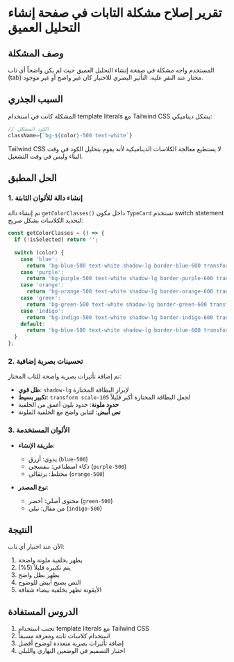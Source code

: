 # تقرير إصلاح مشكلة التابات في صفحة إنشاء التحليل العميق

## وصف المشكلة
المستخدم واجه مشكلة في صفحة إنشاء التحليل العميق حيث لم يكن واضحاً أي تاب (tab) مختار عند النقر عليه. التأثير البصري للاختيار كان غير واضح أو غير موجود.

## السبب الجذري
المشكلة كانت في استخدام template literals مع Tailwind CSS بشكل ديناميكي:

```jsx
// الكود المشكل
className={`bg-${color}-500 text-white`}
```

Tailwind CSS لا يستطيع معالجة الكلاسات الديناميكية لأنه يقوم بتحليل الكود في وقت البناء وليس في وقت التشغيل.

## الحل المطبق

### 1. إنشاء دالة للألوان الثابتة
تم إنشاء دالة `getColorClasses()` داخل مكون `TypeCard` تستخدم switch statement لتحديد الكلاسات بشكل صريح:

```jsx
const getColorClasses = () => {
  if (!isSelected) return '';
  
  switch (color) {
    case 'blue':
      return 'bg-blue-500 text-white shadow-lg border-blue-600 transform scale-105';
    case 'purple':
      return 'bg-purple-500 text-white shadow-lg border-purple-600 transform scale-105';
    case 'orange':
      return 'bg-orange-500 text-white shadow-lg border-orange-600 transform scale-105';
    case 'green':
      return 'bg-green-500 text-white shadow-lg border-green-600 transform scale-105';
    case 'indigo':
      return 'bg-indigo-500 text-white shadow-lg border-indigo-600 transform scale-105';
    default:
      return 'bg-blue-500 text-white shadow-lg border-blue-600 transform scale-105';
  }
};
```

### 2. تحسينات بصرية إضافية
تم إضافة تأثيرات بصرية واضحة للتاب المختار:
- **ظل قوي**: `shadow-lg` لإبراز البطاقة المختارة
- **تكبير بسيط**: `transform scale-105` لجعل البطاقة المختارة أكبر قليلاً
- **حدود ملونة**: حدود بلون أغمق من الخلفية
- **نص أبيض**: لتباين واضح مع الخلفية الملونة

### 3. الألوان المستخدمة
- **طريقة الإنشاء**:
  - يدوي: أزرق (`blue-500`)
  - ذكاء اصطناعي: بنفسجي (`purple-500`)
  - مختلط: برتقالي (`orange-500`)
  
- **نوع المصدر**:
  - محتوى أصلي: أخضر (`green-500`)
  - من مقال: نيلي (`indigo-500`)

## النتيجة
الآن عند اختيار أي تاب:
1. يظهر بخلفية ملونة واضحة
2. يتم تكبيره قليلاً (5%)
3. يظهر بظل واضح
4. النص يصبح أبيض للوضوح
5. الأيقونة تظهر بخلفية بيضاء شفافة

## الدروس المستفادة
1. تجنب استخدام template literals مع Tailwind CSS
2. استخدام كلاسات ثابتة ومعرفة مسبقاً
3. إضافة تأثيرات بصرية متعددة لوضوح أفضل
4. اختبار التصميم في الوضعين النهاري والليلي 